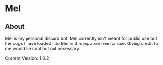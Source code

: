 # Mel

## About
Mel is my personal discord bot. Mel currently isn't meant for public use but the cogs I have loaded into Mel in this repo are free for use. Giving credit to me would be cool but not necessary.

Current Version: 1.0.2
